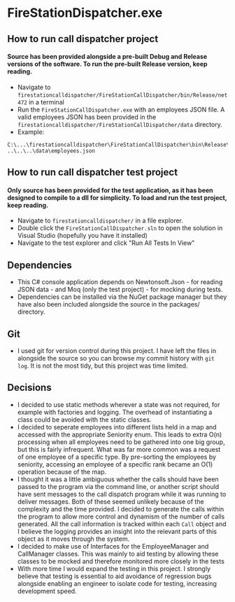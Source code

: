 # FireStationDispatcher.exe

## How to run call dispatcher project

#### Source has been provided alongside a pre-built Debug and Release versions of the software. To run the pre-built Release version, keep reading.
* Navigate to `firestationcalldispatcher/FireStationCallDispatcher/bin/Release/net472` in a terminal
* Run the `FireStationCallDispatcher.exe` with an employees JSON file. A valid employees JSON has been provided in the `firestationcalldispatcher/FireStationCallDispatcher/data` directory. 
* Example: 
```
C:\...\firestationcalldispatcher\FireStationCallDispatcher\bin\Release\net472>FireStationCallDispatcher.exe ..\..\..\data\employees.json
```

## How to run call dispatcher test project

#### Only source has been provided for the test application, as it has been designed to compile to a dll for simplicity. To load and run the test project, keep reading.
* Navigate to `firestationcalldispatcher/` in a file explorer.
* Double click the `FireStationCallDispatcher.sln` to open the solution in Visual Studio (hopefully you have it installed)
* Navigate to the test explorer and click "Run All Tests In View"

## Dependencies

* This C# console application depends on Newtonsoft.Json - for reading JSON data - and Moq (only the test project) - for mocking during tests.
* Dependencies can be installed via the NuGet package manager but they have also been included alongside the source in the packages/ directory.

## Git

* I used git for version control during this project. I have left the files in alongside the source so you can browse my commit history with `git log`. It is not the most tidy, but this project was time limited.

## Decisions

* I decided to use static methods wherever a state was not required, for example with factories and logging. The overhead of instantiating a class could be avoided with the static classes.
* I decided to seperate employees into different lists held in a map and accessed with the appropriate Seniority enum. This leads to extra O(n) processing when all employees need to be gathered into one big group, but this is fairly infrequent. What was far more common was a request of one employee of a specific type. By pre-sorting the employees by seniority, accessing an employee of a specific rank became an O(1) operation because of the map.
* I thought it was a little ambiguous whether the calls should have been passed to the program via the command line, or another script should have sent messages to the call dispatch program while it was running to deliver messages. Both of these seemed unlikely because of the complexity and the time provided. I decided to generate the calls within the program to allow more control and dynamism of the number of calls generated. All the call information is tracked within each `Call` object and I believe the logging provides an insight into the relevant parts of this object as it moves through the system.
* I decided to make use of Interfaces for the EmployeeManager and CallManager classes. This was mainly to aid testing by allowing these classes to be mocked and therefore monitored more closely in the tests
* With more time I would expand the testing in this project. I strongly believe that testing is essential to aid avoidance of regression bugs alongside enabling an engineer to isolate code for testing, increasing development speed.